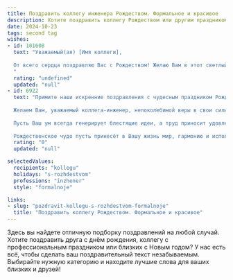 ```yaml
---
title: Поздравить коллегу инженера Рождеством. Формальное и красивое
description: Хотите поздравить коллегу Рождеством или другим праздником? Наш ИИ создаст незабываемое поздравление, а вы обязательно выделитесь среди других.  
date: 2024-10-23
tags: second tag
wishes:
- id: 101608
  text: "Уважаемый(ая) [Имя коллеги],
  
  От всего сердца поздравляю Вас с Рождеством! Желаю Вам в этот светлый праздник мира, добра, семейного уюта и, конечно же, новых творческих успехов в Вашей инженерной деятельности. Пусть Рождественское чудо наполнит Вашу жизнь радостью и вдохновением!
  "
  rating: "undefined"
  updated: "null"
- id: 6922
  text: "Примите наши искренние поздравления с чудесным праздником Рождества!
  
  Желаем Вам, уважаемый коллега-инженер, непоколебимой веры в свои силы, светлой надежды на будущее и неисчерпаемой энергии для реализации Ваших профессиональных планов.
  
  Пусть Ваш ум всегда генерирует блестящие идеи, а труд приносит удовлетворение и признание. Желаем, чтобы каждый Ваш проект был успешным, а каждое достижение — значимым.
  
  Рождественское чудо пусть принесёт в Вашу жизнь мир, гармонию и исполнение самых заветных желаний. Счастливого Рождества!"
  rating: "0"
  updated: "null"

selectedValues:
  recipients: "kollegu"
  holidays: "s-rozhdestvom"
  professions: "inzhener"
  style: "formalnoje"

links:
- slug: "pozdravit-kollegu-s-rozhdestvom-formalnoje"
  title: "Поздравить коллегу Рождеством. Формальное и красивое"
---
```


Здесь вы найдете отличную подборку поздравлений на любой случай. 
Хотите поздравить друга с днём рождения, коллегу с профессиональным праздником или близких с Новым годом? У нас есть всё, чтобы сделать ваш поздравительный текст незабываемым. Выбирайте нужную категорию и находите лучшие слова для ваших близких и друзей!

